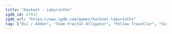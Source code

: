 ```yaml
---
title: "Hacknet - Labyrinths"
igdb_id: 27917
igdb_url: "https://www.igdb.com/games/hacknet-labyrinths"
tag: ["DLC / Addon", "Team Fractal Alligator", "Fellow Traveller", "Simulator", "Indie", "Single player", "Text", "Science fiction"]
---
```

